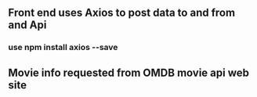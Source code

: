 ## Front end uses Axios to post data to and from and Api

### use npm install axios --save

## Movie info requested from OMDB movie api web site


